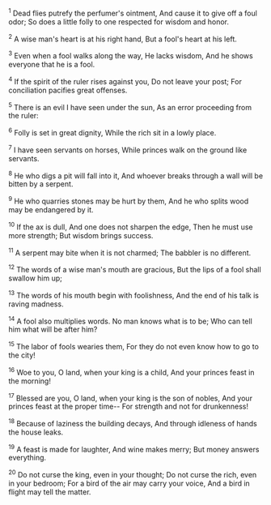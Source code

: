 <sup>1</sup> 
Dead flies putrefy the perfumer's ointment, And cause it to give off a foul odor; So does a little folly to one respected for wisdom and honor. 

<sup>2</sup> 
A wise man's heart is at his right hand, But a fool's heart at his left. 

<sup>3</sup> 
Even when a fool walks along the way, He lacks wisdom, And he shows everyone that he is a fool. 

<sup>4</sup> 
If the spirit of the ruler rises against you, Do not leave your post; For conciliation pacifies great offenses. 

<sup>5</sup> 
There is an evil I have seen under the sun, As an error proceeding from the ruler: 

<sup>6</sup> 
Folly is set in great dignity, While the rich sit in a lowly place. 

<sup>7</sup> 
I have seen servants on horses, While princes walk on the ground like servants. 

<sup>8</sup> 
He who digs a pit will fall into it, And whoever breaks through a wall will be bitten by a serpent. 

<sup>9</sup> 
He who quarries stones may be hurt by them, And he who splits wood may be endangered by it. 

<sup>10</sup> 
If the ax is dull, And one does not sharpen the edge, Then he must use more strength; But wisdom brings success. 

<sup>11</sup> 
A serpent may bite when it is not charmed; The babbler is no different. 

<sup>12</sup> 
The words of a wise man's mouth are gracious, But the lips of a fool shall swallow him up; 

<sup>13</sup> 
The words of his mouth begin with foolishness, And the end of his talk is raving madness. 

<sup>14</sup> 
A fool also multiplies words. No man knows what is to be; Who can tell him what will be after him? 

<sup>15</sup> 
The labor of fools wearies them, For they do not even know how to go to the city! 

<sup>16</sup> 
Woe to you, O land, when your king is a child, And your princes feast in the morning! 

<sup>17</sup> 
Blessed are you, O land, when your king is the son of nobles, And your princes feast at the proper time-- For strength and not for drunkenness! 

<sup>18</sup> 
Because of laziness the building decays, And through idleness of hands the house leaks. 

<sup>19</sup> 
A feast is made for laughter, And wine makes merry; But money answers everything. 

<sup>20</sup> 
Do not curse the king, even in your thought; Do not curse the rich, even in your bedroom; For a bird of the air may carry your voice, And a bird in flight may tell the matter.